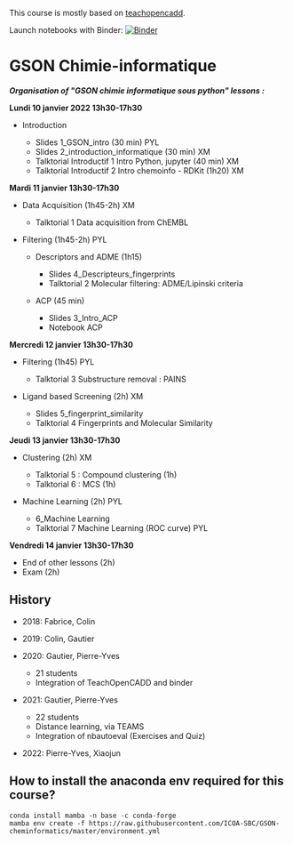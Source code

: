 This course is mostly based on [teachopencadd](https://github.com/volkamerlab/teachopencadd).

Launch notebooks with Binder: [![Binder](https://mybinder.org/badge_logo.svg)](https://mybinder.org/v2/gh/ICOA-SBC/GSON-cheminformatics/HEAD)

GSON Chimie-informatique
========================
___Organisation of "GSON chimie informatique sous python" lessons :___

**Lundi 10 janvier 2022 13h30-17h30**

- Introduction

  - Slides 1_GSON_intro (30 min) PYL
  - Slides 2_introduction_informatique (30 min) XM
  - Talktorial Introductif 1 Intro Python, jupyter (40 min)  XM
  - Talktorial Introductif 2 Intro chemoinfo - RDKit (1h20) XM

**Mardi 11 janvier 13h30-17h30**

- Data Acquisition (1h45-2h) XM

  - Talktorial 1 Data acquisition from ChEMBL

- Filtering (1h45-2h) PYL

  - Descriptors and ADME (1h15)

    - Slides 4_Descripteurs_fingerprints
    - Talktorial 2 Molecular filtering: ADME/Lipinski criteria

  - ACP (45 min)

      - Slides 3_Intro_ACP
      - Notebook ACP

**Mercredi 12 janvier 13h30-17h30**

- Filtering  (1h45) PYL

  - Talktorial 3 Substructure removal : PAINS

- Ligand based Screening (2h) XM

  - Slides 5_fingerprint_similarity
  - Talktorial 4 Fingerprints and Molecular Similarity



**Jeudi 13 janvier 13h30-17h30**

- Clustering (2h) XM

  - Talktorial 5 : Compound clustering (1h)
  - Talktorial 6 : MCS (1h)

- Machine Learning (2h) PYL

  - 6_Machine Learning
  - Talktorial 7 Machine Learning (ROC curve) PYL


**Vendredi 14 janvier 13h30-17h30**

- End of other lessons (2h)
- Exam (2h)

## History

- 2018: Fabrice, Colin

- 2019: Colin, Gautier

- 2020: Gautier, Pierre-Yves

    - 21 students
    - Integration of TeachOpenCADD and binder

- 2021: Gautier, Pierre-Yves

    - 22 students
    - Distance learning, via TEAMS
    - Integration of nbautoeval (Exercises and Quiz)

- 2022: Pierre-Yves, Xiaojun

## How to install the anaconda env required for this course?

```
conda install mamba -n base -c conda-forge
mamba env create -f https://raw.githubusercontent.com/ICOA-SBC/GSON-cheminformatics/master/environment.yml
```
